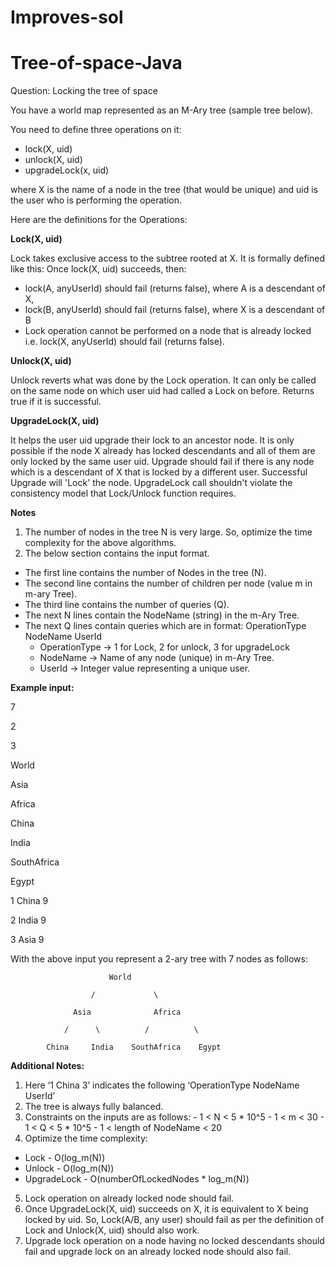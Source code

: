# Improves-sol
# Tree-of-space-Java

Question:
Locking the tree of space

You have a world map represented as an M-Ary tree (sample tree below).

You need to define three operations on it:

- lock(X, uid)
- unlock(X, uid)
- upgradeLock(x, uid)

where X is the name of a node in the tree (that would be unique) and uid is the user who is performing the operation.

Here are the definitions for the Operations:

**Lock(X, uid)**

Lock takes exclusive access to the subtree rooted at X. It is formally defined like this:
Once lock(X, uid) succeeds, then:
- lock(A, anyUserId) should fail (returns false), where A is a descendant of X,
- lock(B, anyUserId) should fail (returns false), where X is a descendant of B
- Lock operation cannot be performed on a node that is already locked i.e. lock(X, anyUserId) should fail (returns false).

**Unlock(X, uid)**

Unlock reverts what was done by the Lock operation. It can only be called on the same node on which user uid had called a Lock on before. Returns true if it is successful.

**UpgradeLock(X, uid)**

It helps the user uid upgrade their lock to an ancestor node. It is only possible if the node X already has locked descendants and all of them are only locked by the same user uid. Upgrade should fail if there is any node which is a descendant of X that is locked by a different user. Successful Upgrade will 'Lock' the node. UpgradeLock call shouldn't violate the consistency model that Lock/Unlock function requires.

**Notes**

1) The number of nodes in the tree N is very large. So, optimize the time complexity for the above algorithms.
2) The below section contains the input format.

- The first line contains the number of Nodes in the tree (N).
- The second line contains the number of children per node (value m in m-ary Tree).
- The third line contains the number of queries (Q).
- The next N lines contain the NodeName (string) in the m-Ary Tree.
- The next Q lines contain queries which are in format: OperationType NodeName UserId
  - OperationType → 1 for Lock, 2 for unlock, 3 for upgradeLock
  - NodeName → Name of any node (unique) in m-Ary Tree.
  - UserId → Integer value representing a unique user.

**Example input:**

7

2

3

World

Asia

Africa

China

India

SouthAfrica

Egypt

1 China 9

2 India 9

3 Asia 9

With the above input you represent a 2-ary tree with 7 nodes as follows:

```
                      World

                  /             \

              Asia              Africa

            /      \          /          \ 

        China     India    SouthAfrica    Egypt
```

**Additional Notes:**

1) Here ‘1 China 3’ indicates the following ‘OperationType NodeName UserId’
2) The tree is always fully balanced.
3) Constraints on the inputs are as follows:
        - 1 < N < 5 * 10^5
        - 1 < m < 30
        - 1 < Q < 5 * 10^5
        - 1 < length of NodeName < 20
4) Optimize the time complexity:
  - Lock  - O(log_m(N))
  - Unlock - O(log_m(N))
  - UpgradeLock - O(numberOfLockedNodes * log_m(N))
5) Lock operation on already locked node should fail.
6) Once UpgradeLock(X, uid) succeeds on X, it is equivalent to X being locked by uid. So, Lock(A/B, any user) should fail as per the definition of Lock and Unlock(X, uid) should also work.
7) Upgrade lock operation on a node having no locked descendants should fail and upgrade lock on an already locked node should also fail.
